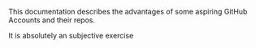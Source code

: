 This documentation describes the advantages of some aspiring GitHub Accounts and their repos.

It is absolutely an subjective exercise
